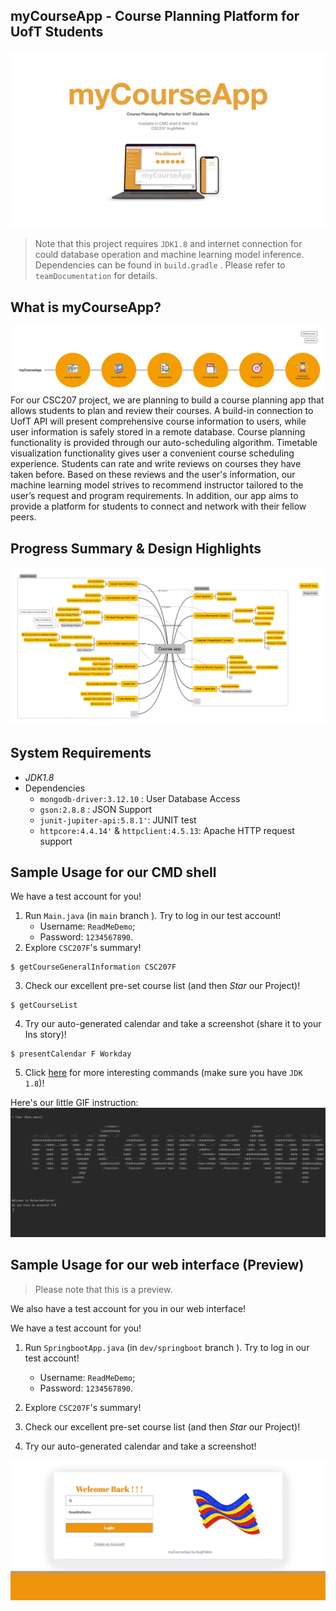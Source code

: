 ## myCourseApp - Course Planning Platform for UofT Students

![myCourseApp](README.assets/p1demo.jpeg)

> Note that this project requires `JDK1.8` and internet connection for could database operation and machine learning model inference. Dependencies can be found in  `build.gradle` . Please refer to `teamDocumentation` for details.

## What is myCourseApp?

![](README.assets/myCourseApp.png)
For our CSC207 project, we are planning to build a course planning app that allows students to plan and review their courses. A build-in connection to UofT API will present comprehensive course information to users, while user information is safely stored in a remote database. Course planning functionality is provided through our auto-scheduling algorithm. Timetable visualization functionality gives user a convenient course scheduling experience. Students can rate and write reviews on courses they have taken before. Based on these reviews and the user's information, our machine learning model strives to recommend instructor tailored to the user’s request and program requirements. In addition, our app aims to provide a platform for students to connect and network with their fellow peers.



## Progress Summary & Design Highlights
![Course_app](README.assets/myCourseAppIntrop1.png)

## System Requirements

- *JDK1.8*
- Dependencies
  - `mongodb-driver:3.12.10` : User Database Access
  - `gson:2.8.8` : JSON Support
  - `junit-jupiter-api:5.8.1'`: JUNIT test
  - `httpcore:4.4.14'` & `httpclient:4.5.13`: Apache HTTP request support



## Sample Usage for our CMD shell

We have a test account for you!
1. Run `Main.java` (in `main` branch ). Try to log in our test account!
   - Username: `ReadMeDemo`;
   - Password: `1234567890`.
2. Explore `CSC207F`'s summary!
```
$ getCourseGeneralInformation CSC207F
```
3. Check our excellent pre-set course list (and then *Star* our Project)!
```
$ getCourseList
``` 
4. Try our auto-generated calendar and take a screenshot (share it to your Ins story)! 
```
$ presentCalendar F Workday
```
5. Click [here](teamDocumentation/cmdDocumentation.md) for more interesting commands (make sure you have `JDK 1.8`)!

Here's our little GIF instruction:
![](README.assets/readmedemo.gif)

## Sample Usage for our web interface (Preview)

> Please note that this is a preview.

We also have a test account for you in our web interface! 

We have a test account for you!
1. Run `SpringbootApp.java` (in `dev/springboot` branch ). Try to log in our test account!
    - Username: `ReadMeDemo`;
    - Password: `1234567890`.
2. Explore `CSC207F`'s summary!

3. Check our excellent pre-set course list (and then *Star* our Project)!

4. Try our auto-generated calendar and take a screenshot!

![](README.assets/webdemo.gif)